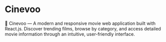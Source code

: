 # Cinevoo
🎥 Cinevoo — A modern and responsive movie web application built with React.js. Discover trending films, browse by category, and access detailed movie information through an intuitive, user-friendly interface.
